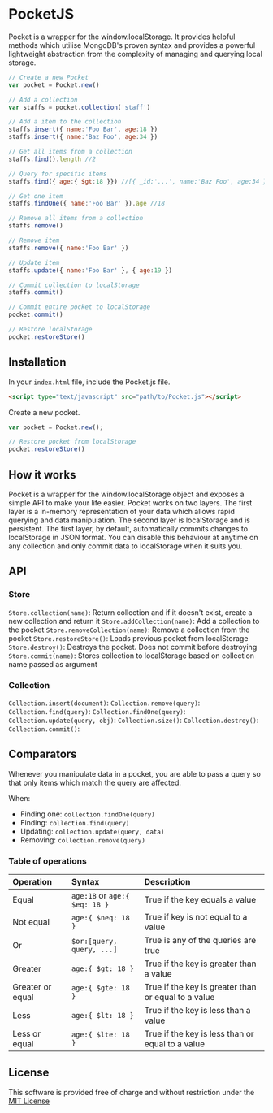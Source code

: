 # PocketJS
Pocket is a wrapper for the window.localStorage. It provides helpful methods which utilise MongoDB's proven syntax and provides a powerful lightweight abstraction from the complexity of managing and querying local storage.

```js
// Create a new Pocket
var pocket = Pocket.new()

// Add a collection
var staffs = pocket.collection('staff')

// Add a item to the collection
staffs.insert({ name:'Foo Bar', age:18 })
staffs.insert({ name:'Baz Foo', age:34 })

// Get all items from a collection
staffs.find().length //2

// Query for specific items
staffs.find({ age:{ $gt:18 }}) //[{ _id:'...', name:'Baz Foo', age:34 }]

// Get one item
staffs.findOne({ name:'Foo Bar' }).age //18

// Remove all items from a collection
staffs.remove()

// Remove item
staffs.remove({ name:'Foo Bar' })

// Update item
staffs.update({ name:'Foo Bar' }, { age:19 })

// Commit collection to localStorage
staffs.commit()

// Commit entire pocket to localStorage
pocket.commit()

// Restore localStorage
pocket.restoreStore()
```

## Installation

In your `index.html` file, include the Pocket.js file.
```html
<script type="text/javascript" src="path/to/Pocket.js"></script>
```

Create a new pocket.
```js
var pocket = Pocket.new();

// Restore pocket from localStorage
pocket.restoreStore()
```

## How it works
Pocket is a wrapper for the window.localStorage object and exposes a simple API to make your life easier. Pocket works 
on two layers. The first layer is a in-memory representation of your data which allows rapid querying and data manipulation. 
The second layer is localStorage and is persistent. The first layer, by default, automatically commits changes to localStorage 
in JSON format. You can disable this behaviour at anytime on any collection and only commit data to localStorage when it suits you. 

## API

### Store
`Store.collection(name)`:  Return collection and if it doesn't exist, create a new collection and return it
`Store.addCollection(name)`: Add a collection to the pocket
`Store.removeCollection(name)`: Remove a collection from the pocket
`Store.restoreStore()`: Loads previous pocket from localStorage
`Store.destroy()`: Destroys the pocket. Does not commit before destroying
`Store.commit(name)`: Stores collection to localStorage based on collection name passed as argument

### Collection
`Collection.insert(document)`: 
`Collection.remove(query)`:
`Collection.find(query)`:
`Collection.findOne(query)`:
`Collection.update(query, obj)`:
`Collection.size()`:
`Collection.destroy()`:
`Collection.commit()`:

## Comparators

Whenever you manipulate data in a pocket, you are able to pass a query so that only items which match the query are affected.

When:
* Finding one: `collection.findOne(query)`
* Finding: `collection.find(query)`
* Updating: `collection.update(query, data)`
* Removing: `collection.remove(query)`

### Table of operations
| Operation         | Syntax                            | Description                                           |
| :---------------- | :-------------------------------- | :---------------------------------------------------- |
| Equal             | `age:18` or `age:{ $eq: 18 }`     | True if the key equals a value                        |
| Not equal         | `age:{ $neq: 18 }`                | True if key is not equal to a value                   |
| Or                | `$or:[query, query, ...]`         | True is any of the queries are true                   |
| Greater           | `age:{ $gt: 18 }`                 | True if the key is greater than a value               |
| Greater or equal  | `age:{ $gte: 18 }`                | True if the key is greater than or equal to a value   |
| Less              | `age:{ $lt: 18 }`                 | True if the key is less than a value                  |
| Less or equal     | `age:{ $lte: 18 }`                | True if the key is less than or equal to a value      |

## License
This software is provided free of charge and without restriction under the [MIT License](LICENSE)
